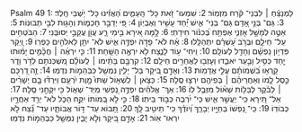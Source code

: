 Psalm 49
1: לַמְנַצֵּ֬חַ ׀ לִבְנֵי־ קֹ֬רַח מִזְמֽוֹר׃
2: שִׁמְעוּ־ זֹ֭את כָּל־ הָֽעַמִּ֑ים הַ֝אֲזִ֗ינוּ כָּל־ יֹ֥שְׁבֵי חָֽלֶד׃
3: גַּם־ בְּנֵ֣י אָ֭דָם גַּם־ בְּנֵי־ אִ֑ישׁ יַ֝֗חַד עָשִׁ֥יר וְאֶבְיֽוֹן׃
4: פִּ֭י יְדַבֵּ֣ר חָכְמ֑וֹת וְהָג֖וּת לִבִּ֣י תְבוּנֽוֹת׃
5: אַטֶּ֣ה לְמָשָׁ֣ל אָזְנִ֑י אֶפְתַּ֥ח בְּ֝כִנּ֗וֹר חִידָתֽ͏ִי׃
6: לָ֣מָּה אִ֭ירָא בִּ֣ימֵי רָ֑ע עֲוֺ֖ן עֲקֵבַ֣י יְסוּבֵּֽנִי׃
7: הַבֹּטְחִ֥ים עַל־ חֵילָ֑ם וּבְרֹ֥ב עָ֝שְׁרָ֗ם יִתְהַלָּֽלוּ׃
8: אָ֗ח לֹא־ פָדֹ֣ה יִפְדֶּ֣ה אִ֑ישׁ לֹא־ יִתֵּ֖ן לֵאלֹהִ֣ים כָּפְרֽוֹ׃
9: וְ֭יֵקַר פִּדְי֥וֹן נַפְשָׁ֗ם וְחָדַ֥ל לְעוֹלָֽם׃
10: וִֽיחִי־ ע֥וֹד לָנֶ֑צַח לֹ֖א יִרְאֶ֣ה הַשָּֽׁחַת׃
11: כִּ֤י יִרְאֶ֨ה ׀ חֲכָ֘מִ֤ים יָמ֗וּתוּ יַ֤חַד כְּסִ֣יל וָבַ֣עַר יֹאבֵ֑דוּ וְעָזְב֖וּ לַאֲחֵרִ֣ים חֵילָֽם׃
12: קִרְבָּ֤ם בָּתֵּ֨ימוֹ ׀ לְֽעוֹלָ֗ם מִ֭שְׁכְּנֹתָם לְדֹ֣ר וָדֹ֑ר קָֽרְא֥וּ בִ֝שְׁמוֹתָ֗ם עֲלֵ֣י אֲדָמֽוֹת׃
13: וְאָדָ֣ם בִּ֭יקָר בַּל־ יָלִ֑ין נִמְשַׁ֖ל כַּבְּהֵמ֣וֹת נִדְמֽוּ׃
14: זֶ֣ה דַ֭רְכָּם כֵּ֣סֶל לָ֑מוֹ וְאַחֲרֵיהֶ֓ם ׀ בְּפִיהֶ֖ם יִרְצ֣וּ סֶֽלָה׃
15: כַּצֹּ֤אן ׀ לִֽשְׁא֣וֹל שַׁתּוּ֮ מָ֤וֶת יִ֫רְעֵ֥ם וַיִּרְדּ֘וּ בָ֤ם יְשָׁרִ֨ים ׀ לַבֹּ֗קֶר לְבַלּ֥וֹת שְׁא֗וֹל מִזְּבֻ֥ל לֽוֹ׃
16: אַךְ־ אֱלֹהִ֗ים יִפְדֶּ֣ה נַ֭פְשִׁי מִֽיַּד־ שְׁא֑וֹל כִּ֖י יִקָּחֵ֣נִי סֶֽלָה׃
17: אַל־ תִּ֭ירָא כִּֽי־ יַעֲשִׁ֣ר אִ֑ישׁ כִּֽי־ יִ֝רְבֶּה כְּב֣וֹד בֵּיתֽוֹ׃
18: כִּ֤י לֹ֣א בְ֭מוֹתוֹ יִקַּ֣ח הַכֹּ֑ל לֹא־ יֵרֵ֖ד אַחֲרָ֣יו כְּבוֹדֽוֹ׃
19: כִּֽי־ נַ֭פְשׁוֹ בְּחַיָּ֣יו יְבָרֵ֑ךְ וְ֝יוֹדֻ֗ךָ כִּי־ תֵיטִ֥יב לָֽךְ׃
20: תָּ֭בוֹא עַד־ דּ֣וֹר אֲבוֹתָ֑יו עַד־ נֵ֝֗צַח לֹ֣א יִרְאוּ־ אֽוֹר׃
21: אָדָ֣ם בִּ֭יקָר וְלֹ֣א יָבִ֑ין נִמְשַׁ֖ל כַּבְּהֵמ֣וֹת נִדְמֽוּ׃